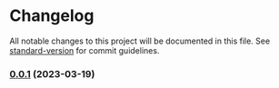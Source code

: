 # Changelog

All notable changes to this project will be documented in this file. See [standard-version](https://github.com/conventional-changelog/standard-version) for commit guidelines.

### [0.0.1](https://github.com///compare/v0.0.0...v0.0.1) (2023-03-19)
